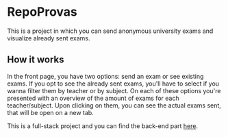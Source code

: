 # RepoProvas

This is a project in which you can send anonymous university exams and visualize already sent exams.

## How it works

In the front page, you have two options: send an exam or see existing exams. If you opt to see the already sent exams, you'll have to select if you wanna filter them by teacher or by subject. On each of these options you're presented with an overview of the amount of exams for each teacher/subject. Upon clicking on them, you can see the actual exams sent, that will be open on a new tab.

This is a full-stack project and you can find the back-end part [here].

[here]: https://github.com/jhonnatangomes/repo-provas-back-end
